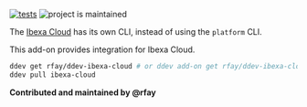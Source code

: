 [![tests](https://github.com/ddev/ddev-ibexa-cloud/actions/workflows/tests.yml/badge.svg)](https://github.com/ddev/ddev-ibexa-cloud/actions/workflows/tests.yml) ![project is maintained](https://img.shields.io/maintenance/yes/2025.svg)

The [Ibexa Cloud](https://www.ibexa.co/products/ibexa-cloud) has its own CLI, instead of using the `platform` CLI.

This add-on provides integration for Ibexa Cloud.

```bash
ddev get rfay/ddev-ibexa-cloud # or ddev add-on get rfay/ddev-ibexa-cloud
ddev pull ibexa-cloud
```

**Contributed and maintained by @rfay**

